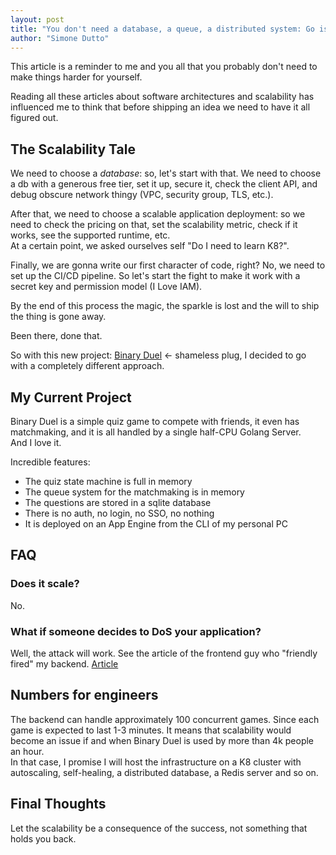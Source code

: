 ```yaml
---
layout: post
title: "You don't need a database, a queue, a distributed system: Go is enough."
author: "Simone Dutto"
---
```

This article is a reminder to me and you all that you probably don't need to make things harder for yourself. 

Reading all these articles about software architectures and scalability has influenced me to think that before shipping an idea we need to have it all figured out.

##  The Scalability Tale

We need to choose a *database*: so, let's start with that. We need to choose a db with a generous free tier, set it up, secure it, check the client API, and debug obscure network thingy (VPC, security group, TLS, etc.).

After that, we need to choose a scalable application deployment: so we need to check the pricing on that, set the scalability metric, check if it works, see the supported runtime, etc.  
At a certain point, we asked ourselves self "Do I need to learn K8?".

Finally, we are gonna write our first character of code, right? No, we need to set up the CI/CD pipeline. So let's start the fight to make it work with a secret key and permission model (I Love IAM).

By the end of this process the magic, the sparkle is lost and the will to ship the thing is gone away.

Been there, done that.

So with this new project: [Binary Duel](https://binary-duel.com/) ← shameless plug, I decided to go with a completely different approach.

## My Current Project
Binary Duel is a simple quiz game to compete with friends, it even has matchmaking, and it is all handled by a single half-CPU Golang Server.  
And I love it.

Incredible features:
- The quiz state machine is full in memory
- The queue system for the matchmaking is in memory
- The questions are stored in a sqlite database
- There is no auth, no login, no SSO, no nothing
- It is deployed on an App Engine from the CLI of my personal PC

## FAQ

### Does it scale?
No.

### What if someone decides to DoS your application?
Well, the attack will work. See the article of the frontend guy who "friendly fired" my backend. [Article](link)

## Numbers for engineers
The backend can handle approximately 100 concurrent games. Since each game is expected to last 1-3 minutes. It means that scalability would become an issue if and when Binary Duel is used by more than 4k people an hour.  
In that case, I promise I will host the infrastructure on a K8 cluster with autoscaling, self-healing, a distributed database, a Redis server and so on.

## Final Thoughts
Let the scalability be a consequence of the success, not something that holds you back.

